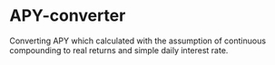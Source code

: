 # APY-converter
Converting APY which calculated with the assumption of continuous compounding to real returns and simple daily interest rate. 

